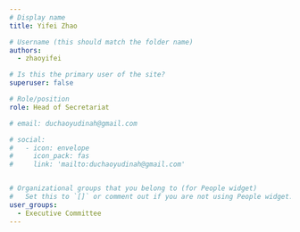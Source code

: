 ```yaml
---
# Display name
title: Yifei Zhao

# Username (this should match the folder name)
authors:
  - zhaoyifei

# Is this the primary user of the site?
superuser: false

# Role/position
role: Head of Secretariat

# email: duchaoyudinah@gmail.com

# social:
#   - icon: envelope
#     icon_pack: fas
#     link: 'mailto:duchaoyudinah@gmail.com'


# Organizational groups that you belong to (for People widget)
#   Set this to `[]` or comment out if you are not using People widget.
user_groups:
  - Executive Committee
---
```

